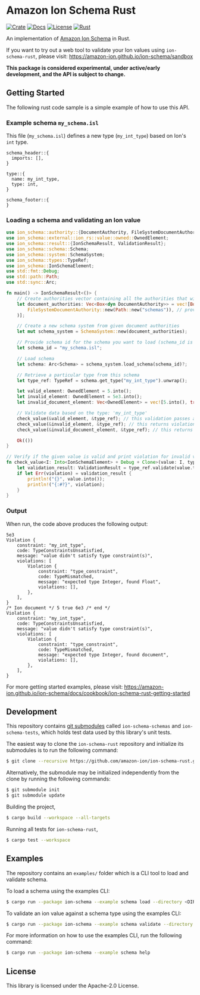 # Amazon Ion Schema Rust
[![Crate](https://img.shields.io/crates/v/ion-schema.svg)](https://crates.io/crates/ion-schema)
[![Docs](https://docs.rs/ion-schema/badge.svg)](https://docs.rs/ion-schema/latest/ion_schema/)
[![License](https://img.shields.io/hexpm/l/plug.svg)](https://github.com/amazon-ion/ion-schema-rust/blob/main/LICENSE)
[![Rust](https://github.com/amazon-ion/ion-schema-rust/workflows/CI%20Build/badge.svg)](https://github.com/amazon-ion/ion-schema-rust/actions?query=workflow%3A%22CI+Build%22)

An implementation of [Amazon Ion Schema](https://amazon-ion.github.io/ion-schema) in Rust.

If you want to try out a web tool to validate your Ion values using `ion-schema-rust`, please visit: https://amazon-ion.github.io/ion-schema/sandbox

**This package is considered experimental, under active/early development, and the API is subject to change.**

## Getting Started

The following rust code sample is a simple example of how to use this API.

### Example schema `my_schema.isl`

This file (`my_schema.isl`) defines a new type (`my_int_type`) based on Ion's `int` type.
```
schema_header::{
  imports: [],
}

type::{
  name: my_int_type,
  type: int,
}

schema_footer::{
}
```

### Loading a schema and validating an Ion value
```rust
use ion_schema::authority::{DocumentAuthority, FileSystemDocumentAuthority};
use ion_schema::external::ion_rs::value::owned::OwnedElement;
use ion_schema::result::{IonSchemaResult, ValidationResult};
use ion_schema::schema::Schema;
use ion_schema::system::SchemaSystem;
use ion_schema::types::TypeRef;
use ion_schema::IonSchemaElement;
use std::fmt::Debug;
use std::path::Path;
use std::sync::Arc;

fn main() -> IonSchemaResult<()> {
    // Create authorities vector containing all the authorities that will be used to load a schema based on schema id
    let document_authorities: Vec<Box<dyn DocumentAuthority>> = vec![Box::new(
        FileSystemDocumentAuthority::new(Path::new("schemas")), // provide a path to the authority base folder containing schemas
    )];

    // Create a new schema system from given document authorities
    let mut schema_system = SchemaSystem::new(document_authorities);

    // Provide schema id for the schema you want to load (schema_id is the schema file name here)
    let schema_id = "my_schema.isl";

    // Load schema
    let schema: Arc<Schema> = schema_system.load_schema(schema_id)?;

    // Retrieve a particular type from this schema
    let type_ref: TypeRef = schema.get_type("my_int_type").unwrap();

    let valid_element: OwnedElement = 5.into();
    let invalid_element: OwnedElement = 5e3.into();
    let invalid_document_element: Vec<OwnedElement> = vec![5.into(), true.into(), 6e3.into()];

    // Validate data based on the type: 'my_int_type'
    check_value(&valid_element, &type_ref); // this validation passes as the value satisfies integer type constraint
    check_value(&invalid_element, &type_ref); // this returns violation as 'my_int_type' expects an integer value
    check_value(&invalid_document_element, &type_ref); // this returns violation as 'my_int_type' expects an integer value

    Ok(())
}

// Verify if the given value is valid and print violation for invalid value
fn check_value<I: Into<IonSchemaElement> + Debug + Clone>(value: I, type_ref: &TypeRef) {
    let validation_result: ValidationResult = type_ref.validate(value.to_owned());
    if let Err(violation) = validation_result {
        println!("{}", value.into());
        println!("{:#?}", violation);
    }
}
```

### Output
When run, the code above produces the following output:
```
5e3
Violation {
    constraint: "my_int_type",
    code: TypeConstraintsUnsatisfied,
    message: "value didn't satisfy type constraint(s)",
    violations: [
        Violation {
            constraint: "type_constraint",
            code: TypeMismatched,
            message: "expected type Integer, found Float",
            violations: [],
        },
    ],
}
/* Ion document */ 5 true 6e3 /* end */
Violation {
    constraint: "my_int_type",
    code: TypeConstraintsUnsatisfied,
    message: "value didn't satisfy type constraint(s)",
    violations: [
        Violation {
            constraint: "type_constraint",
            code: TypeMismatched,
            message: "expected type Integer, found document",
            violations: [],
        },
    ],
}
```

For more getting started examples, please visit: https://amazon-ion.github.io/ion-schema/docs/cookbook/ion-schema-rust-getting-started

## Development

This repository contains [git submodules](https://git-scm.com/docs/git-submodule)
called `ion-schema-schemas` and `ion-schema-tests`, which holds test data used by
this library's unit tests.

The easiest way to clone the `ion-schema-rust` repository and initialize its submodules
is to run the following command:

```bash
$ git clone --recursive https://github.com/amazon-ion/ion-schema-rust.git ion-schema-rust
```

Alternatively, the submodule may be initialized independently from the clone
by running the following commands:

```bash
$ git submodule init
$ git submodule update
```

Building the project,
```bash
$ cargo build --workspace --all-targets
```

Running all tests for `ion-schema-rust`,
```bash
$ cargo test --workspace
```

## Examples

The repository contains an `examples/` folder which is a CLI tool to load and validate schema.

To load a schema using the examples CLI:
```bash
$ cargo run --package ion-schema --example schema load --directory <DIRECTORY> --schema <SCHEMA_FILE> 
```

To validate an ion value against a schema type using the examples CLI:
```bash
$ cargo run --package ion-schema --example schema validate --directory <DIRECTORY> --schema <SCHEMA_FILE> --input <INPUT_FILE> --type <TYPE>
```

For more information on how to use the examples CLI, run the following command:
```bash
$ cargo run --package ion-schema --example schema help  
```

## License

This library is licensed under the Apache-2.0 License.

